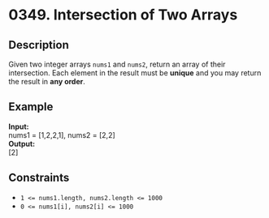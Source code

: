 # 0349. Intersection of Two Arrays

## Description

Given two integer arrays `nums1` and `nums2`, return an array of their intersection. Each element in the result must be **unique** and you may return the result in **any order**.

## Example

**Input:**  
nums1 = [1,2,2,1], nums2 = [2,2]
<br>
**Output:**
<br>
[2]

## Constraints

- `1 <= nums1.length, nums2.length <= 1000`
- `0 <= nums1[i], nums2[i] <= 1000`
